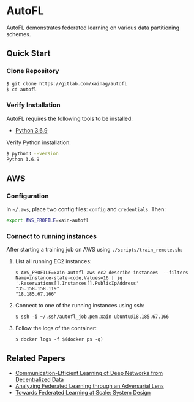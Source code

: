 # AutoFL

AutoFL demonstrates federated learning on various data partitioning schemes.

## Quick Start

### Clone Repository

```bash
$ git clone https://gitlab.com/xainag/autofl
$ cd autofl
```

### Verify Installation

AutoFL requires the following tools to be installed:

- [Python 3.6.9](https://python.org/)

Verify Python installation:

```bash
$ python3 --version
Python 3.6.9
```

## AWS

### Configuration

In `~/.aws`, place two config files: `config` and `credentials`. Then:

```bash
export AWS_PROFILE=xain-autofl
```

### Connect to running instances

After starting a training job on AWS using `./scripts/train_remote.sh`:

1. List all running EC2 instances:
   ```shell
   $ AWS_PROFILE=xain-autofl aws ec2 describe-instances  --filters Name=instance-state-code,Values=16 | jq '.Reservations[].Instances[].PublicIpAddress'
   "35.158.158.119"
   "18.185.67.166"
   ```
2. Connect to one of the running instances using ssh:

   ```shell
   $ ssh -i ~/.ssh/autofl_job.pem.xain ubuntu@18.185.67.166
   ```

3. Follow the logs of the container:
   ```shell
   $ docker logs -f $(docker ps -q)
   ```

## Related Papers

- [Communication-Efficient Learning of Deep Networks from Decentralized Data](https://arxiv.org/abs/1602.05629)
- [Analyzing Federated Learning through an Adversarial Lens](https://arxiv.org/abs/1811.12470)
- [Towards Federated Learning at Scale: System Design](https://arxiv.org/abs/1902.01046)

